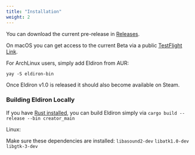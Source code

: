 ```yaml
---
title: "Installation"
weight: 2
---
```


You can download the current pre-release in [Releases](https://github.com/markusmoenig/Eldiron/releases).

On macOS you can get access to the current Beta via a public [TestFlight Link](https://testflight.apple.com/join/50oZ5yds).

For ArchLinux users, simply add Eldiron from AUR:
```
yay -S eldiron-bin
```

Once Eldiron v1.0 is released it should also become available on Steam.

### Building Eldiron Locally

If you have [Rust installed](https://www.rust-lang.org/tools/install), you can build Eldiron simply via
```cargo build --release --bin creator_main```

Linux:

 Make sure these dependencies are installed: `libasound2-dev` `libatk1.0-dev` `libgtk-3-dev`
